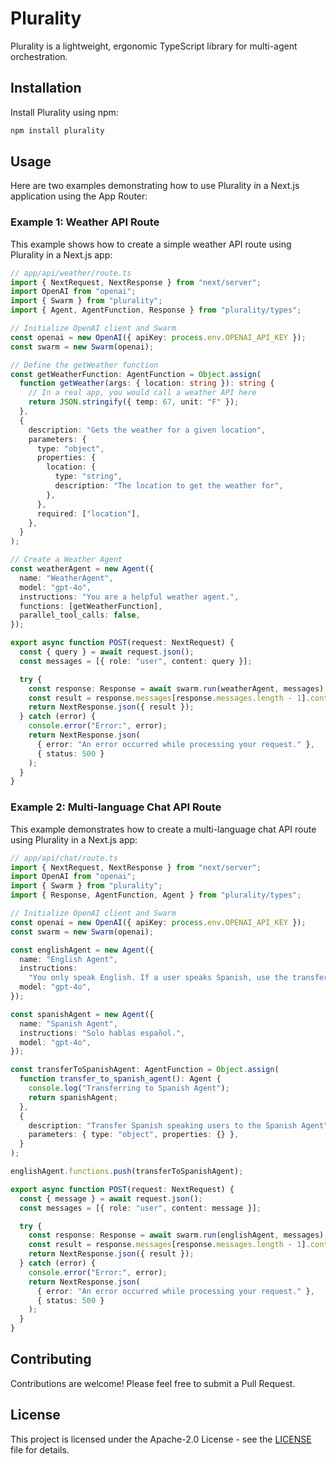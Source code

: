 # Plurality

Plurality is a lightweight, ergonomic TypeScript library for multi-agent orchestration.

## Installation

Install Plurality using npm:

```bash
npm install plurality
```

## Usage

Here are two examples demonstrating how to use Plurality in a Next.js application using the App Router:

### Example 1: Weather API Route

This example shows how to create a simple weather API route using Plurality in a Next.js app:

```typescript
// app/api/weather/route.ts
import { NextRequest, NextResponse } from "next/server";
import OpenAI from "openai";
import { Swarm } from "plurality";
import { Agent, AgentFunction, Response } from "plurality/types";

// Initialize OpenAI client and Swarm
const openai = new OpenAI({ apiKey: process.env.OPENAI_API_KEY });
const swarm = new Swarm(openai);

// Define the getWeather function
const getWeatherFunction: AgentFunction = Object.assign(
  function getWeather(args: { location: string }): string {
    // In a real app, you would call a weather API here
    return JSON.stringify({ temp: 67, unit: "F" });
  },
  {
    description: "Gets the weather for a given location",
    parameters: {
      type: "object",
      properties: {
        location: {
          type: "string",
          description: "The location to get the weather for",
        },
      },
      required: ["location"],
    },
  }
);

// Create a Weather Agent
const weatherAgent = new Agent({
  name: "WeatherAgent",
  model: "gpt-4o",
  instructions: "You are a helpful weather agent.",
  functions: [getWeatherFunction],
  parallel_tool_calls: false,
});

export async function POST(request: NextRequest) {
  const { query } = await request.json();
  const messages = [{ role: "user", content: query }];

  try {
    const response: Response = await swarm.run(weatherAgent, messages);
    const result = response.messages[response.messages.length - 1].content;
    return NextResponse.json({ result });
  } catch (error) {
    console.error("Error:", error);
    return NextResponse.json(
      { error: "An error occurred while processing your request." },
      { status: 500 }
    );
  }
}
```

### Example 2: Multi-language Chat API Route

This example demonstrates how to create a multi-language chat API route using Plurality in a Next.js app:

```typescript
// app/api/chat/route.ts
import { NextRequest, NextResponse } from "next/server";
import OpenAI from "openai";
import { Swarm } from "plurality";
import { Response, AgentFunction, Agent } from "plurality/types";

// Initialize OpenAI client and Swarm
const openai = new OpenAI({ apiKey: process.env.OPENAI_API_KEY });
const swarm = new Swarm(openai);

const englishAgent = new Agent({
  name: "English Agent",
  instructions:
    "You only speak English. If a user speaks Spanish, use the transfer_to_spanish_agent function.",
  model: "gpt-4o",
});

const spanishAgent = new Agent({
  name: "Spanish Agent",
  instructions: "Solo hablas español.",
  model: "gpt-4o",
});

const transferToSpanishAgent: AgentFunction = Object.assign(
  function transfer_to_spanish_agent(): Agent {
    console.log("Transferring to Spanish Agent");
    return spanishAgent;
  },
  {
    description: "Transfer Spanish speaking users to the Spanish Agent",
    parameters: { type: "object", properties: {} },
  }
);

englishAgent.functions.push(transferToSpanishAgent);

export async function POST(request: NextRequest) {
  const { message } = await request.json();
  const messages = [{ role: "user", content: message }];

  try {
    const response: Response = await swarm.run(englishAgent, messages);
    const result = response.messages[response.messages.length - 1].content;
    return NextResponse.json({ result });
  } catch (error) {
    console.error("Error:", error);
    return NextResponse.json(
      { error: "An error occurred while processing your request." },
      { status: 500 }
    );
  }
}
```

## Contributing

Contributions are welcome! Please feel free to submit a Pull Request.

## License

This project is licensed under the Apache-2.0 License - see the [LICENSE](LICENSE) file for details.
